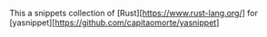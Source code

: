 This a snippets collection of [Rust][https://www.rust-lang.org/] for
[yasnippet][https://github.com/capitaomorte/yasnippet]
